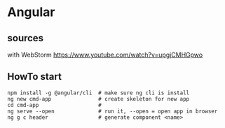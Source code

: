 # Angular

## sources

with WebStorm
https://www.youtube.com/watch?v=upgjCMHGpwo

## HowTo start

~~~
npm install -g @angular/cli  # make sure ng cli is install
ng new cmd-app               # create skeleton for new app
cd cmd-app                   #
ng serve --open              # run it, --open = open app in browser
ng g c header                # generate component <name>
~~~

## 